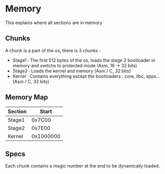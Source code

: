 # Memory

This explains where all sections are in memory

## Chunks

A chunk is a part of the os, there is 3 chunks :

- Stage1 : The first 512 bytes of the os, loads the stage 2 bootloader in memory and switchs to protected mode (Asm, 16 -> 32 bits)
- Stage2 : Loads the kernel and memory (Asm / C, 32 bits)
- Kernel : Contains everything except the bootloaders : core, libc, apps... (Asm / C, 32 bits) 

## Memory Map

| Section   | Start       |
| -------   | -----       |
| Stage1    | 0x7C00      |
| Stage2    | 0x7E00      |
| Kernel    | 0x1000000   |

## Specs

Each chunk contains a magic number at the end to be dynamically loaded.
